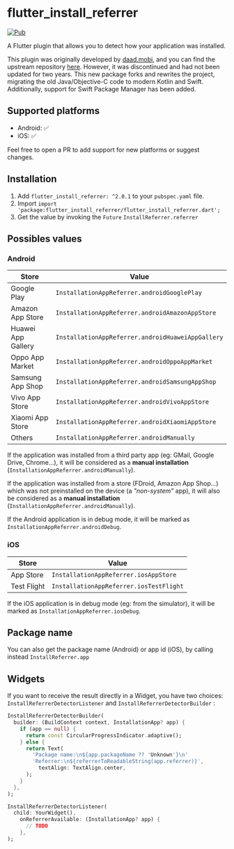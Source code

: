 # flutter_install_referrer

[![Pub](https://img.shields.io/pub/v/flutter_install_referrer.svg)](https://pub.dartlang.org/packages/flutter_install_referrer)

A Flutter plugin that allows you to detect how your application was installed.

This plugin was originally developed by [daad.mobi](https://pub.dev/packages/install_referrer), and you can find the upstream repository [here](https://github.com/g123k/flutter_plugin_install_referrer).
However, it was discontinued and had not been updated for two years. This new package forks and rewrites the project, migrating the old Java/Objective-C code to modern Kotlin and Swift. Additionally, support for Swift Package Manager has been added.

## Supported platforms

- Android: ✅
- iOS: ✅

Feel free to open a PR to add support for new platforms or suggest changes.

## Installation

1. Add `flutter_install_referrer: ^2.0.1` to your `pubspec.yaml` file.
2. Import `import 'package:flutter_install_referrer/flutter_install_referrer.dart';`
3. Get the value by invoking the `Future` `InstallReferrer.referrer`

## Possibles values

### Android

| Store              | Value                                             |
|--------------------|---------------------------------------------------|
| Google Play        | `InstallationAppReferrer.androidGooglePlay`       |
| Amazon App Store   | `InstallationAppReferrer.androidAmazonAppStore`   |
| Huawei App Gallery | `InstallationAppReferrer.androidHuaweiAppGallery` |
| Oppo App Market    | `InstallationAppReferrer.androidOppoAppMarket`   |
| Samsung App Shop   | `InstallationAppReferrer.androidSamsungAppShop`   |
| Vivo App Store     | `InstallationAppReferrer.androidVivoAppStore`   |
| Xiaomi App Store   | `InstallationAppReferrer.androidXiaomiAppStore`   |
| Others             | `InstallationAppReferrer.androidManually`         |

If the application was installed from a third party app (eg: GMail, Google Drive, Chrome…), it will be considered as a **manual installation** (`InstallationAppReferrer.androidManually`).

If the application was installed from a store (FDroid, Amazon App Shop…) which was not preinstalled on the device (a _"non-system"_ app), it will also be considered as a **manual installation** (`InstallationAppReferrer.androidManually`).

If the Android application is in debug mode, it will be marked as `InstallationAppReferrer.androidDebug`.

### iOS

| Store            | Value                                            |
|------------------|--------------------------------------------------|
| App Store        | `InstallationAppReferrer.iosAppStore`            |
| Test Flight      | `InstallationAppReferrer.iosTestFlight`          |

If the iOS application is in debug mode (eg: from the simulator), it will be marked as `InstallationAppReferrer.iosDebug`.


## Package name

You can also get the package name (Android) or app id (iOS), by calling instead `InstallReferrer.app`

## Widgets

If you want to receive the result directly in a Widget, you have two choices: `InstallReferrerDetectorListener` and `InstallReferrerDetectorBuilder` :


```dart
InstallReferrerDetectorBuilder(
  builder: (BuildContext context, InstallationApp? app) {
    if (app == null) {
      return const CircularProgressIndicator.adaptive();
    } else {
      return Text(
        'Package name:\n${app.packageName ?? 'Unknown'}\n'
        'Referrer:\n${referrerToReadableString(app.referrer)}',
          textAlign: TextAlign.center,
      );
    }
  },
);
```

```dart
InstallReferrerDetectorListener(
  child: YourWidget(),
    onReferrerAvailable: (InstallationApp? app) {
      // TODO
    },
);
```
